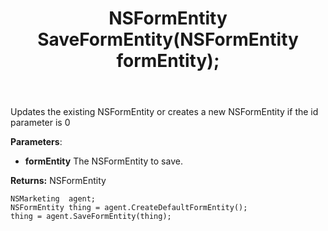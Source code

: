 ﻿---
uid: crmscript_ref_NSMarketingAgent_SaveFormEntity
title: NSFormEntity SaveFormEntity(NSFormEntity formEntity);
intellisense: NSMarketingAgent.SaveFormEntity
keywords: NSMarketingAgent, SaveFormEntity
so.topic: reference
---
	  
Updates the existing NSFormEntity or creates a new NSFormEntity if the id parameter is 0
	  
**Parameters**:
 - **formEntity** The NSFormEntity to save.

**Returns:** NSFormEntity

```crmscript
NSMarketing  agent;
NSFormEntity thing = agent.CreateDefaultFormEntity();
thing = agent.SaveFormEntity(thing);
```

